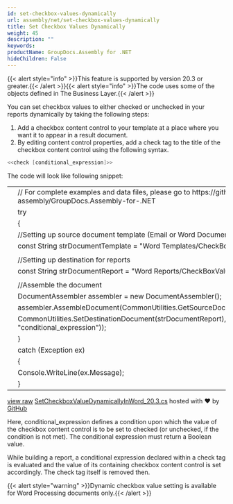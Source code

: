 ```yaml
---
id: set-checkbox-values-dynamically
url: assembly/net/set-checkbox-values-dynamically
title: Set Checkbox Values Dynamically
weight: 45
description: ""
keywords: 
productName: GroupDocs.Assembly for .NET
hideChildren: False
---
```

{{< alert style="info" >}}This feature is supported by version 20.3 or greater.{{< /alert >}}{{< alert style="info" >}}The code uses some of the objects defined in The Business Layer.{{< /alert >}}

You can set checkbox values to either checked or unchecked in your reports dynamically by taking the following steps:

1.  Add a checkbox content control to your template at a place where you want it to appear in a result document.
2.  By editing content control properties, add a check tag to the title of the checkbox content control using the following syntax.

```csharp
<<check [conditional_expression]>>
```

The code will look like following snippet:

<table class="highlight tab-size js-file-line-container" data-tab-size="8" data-paste-markdown-skip=""><tbody><tr><td id="file-setcheckboxvaluedynamicallyinword_20-3-cs-L1" class="blob-num js-line-number" data-line-number="1"></td><td id="file-setcheckboxvaluedynamicallyinword_20-3-cs-LC1" class="blob-code blob-code-inner js-file-line"><span class="pl-c"><span class="pl-c">//</span> For complete examples and data files, please go to https://github.com/groupdocs-assembly/GroupDocs.Assembly-for-.NET</span></td></tr><tr><td id="file-setcheckboxvaluedynamicallyinword_20-3-cs-L2" class="blob-num js-line-number" data-line-number="2"></td><td id="file-setcheckboxvaluedynamicallyinword_20-3-cs-LC2" class="blob-code blob-code-inner js-file-line"><span class="pl-k">try</span></td></tr><tr><td id="file-setcheckboxvaluedynamicallyinword_20-3-cs-L3" class="blob-num js-line-number" data-line-number="3"></td><td id="file-setcheckboxvaluedynamicallyinword_20-3-cs-LC3" class="blob-code blob-code-inner js-file-line">{</td></tr><tr><td id="file-setcheckboxvaluedynamicallyinword_20-3-cs-L4" class="blob-num js-line-number" data-line-number="4"></td><td id="file-setcheckboxvaluedynamicallyinword_20-3-cs-LC4" class="blob-code blob-code-inner js-file-line"><span class="pl-c"><span class="pl-c">//</span>Setting up source document template (Email or Word Document)</span></td></tr><tr><td id="file-setcheckboxvaluedynamicallyinword_20-3-cs-L5" class="blob-num js-line-number" data-line-number="5"></td><td id="file-setcheckboxvaluedynamicallyinword_20-3-cs-LC5" class="blob-code blob-code-inner js-file-line"><span class="pl-k">const</span> <span class="pl-en">String</span> <span class="pl-smi">strDocumentTemplate</span> <span class="pl-k">=</span> <span class="pl-s"><span class="pl-pds">"</span>Word Templates/CheckBoxValueSetDemo.docx<span class="pl-pds">"</span></span>;</td></tr><tr><td id="file-setcheckboxvaluedynamicallyinword_20-3-cs-L6" class="blob-num js-line-number" data-line-number="6"></td><td id="file-setcheckboxvaluedynamicallyinword_20-3-cs-LC6" class="blob-code blob-code-inner js-file-line"></td></tr><tr><td id="file-setcheckboxvaluedynamicallyinword_20-3-cs-L7" class="blob-num js-line-number" data-line-number="7"></td><td id="file-setcheckboxvaluedynamicallyinword_20-3-cs-LC7" class="blob-code blob-code-inner js-file-line"><span class="pl-c"><span class="pl-c">//</span>Setting up destination for reports</span></td></tr><tr><td id="file-setcheckboxvaluedynamicallyinword_20-3-cs-L8" class="blob-num js-line-number" data-line-number="8"></td><td id="file-setcheckboxvaluedynamicallyinword_20-3-cs-LC8" class="blob-code blob-code-inner js-file-line"><span class="pl-k">const</span> <span class="pl-en">String</span> <span class="pl-smi">strDocumentReport</span> <span class="pl-k">=</span> <span class="pl-s"><span class="pl-pds">"</span>Word Reports/CheckBoxValueSetDemo Out.docx<span class="pl-pds">"</span></span>;</td></tr><tr><td id="file-setcheckboxvaluedynamicallyinword_20-3-cs-L9" class="blob-num js-line-number" data-line-number="9"></td><td id="file-setcheckboxvaluedynamicallyinword_20-3-cs-LC9" class="blob-code blob-code-inner js-file-line"></td></tr><tr><td id="file-setcheckboxvaluedynamicallyinword_20-3-cs-L10" class="blob-num js-line-number" data-line-number="10"></td><td id="file-setcheckboxvaluedynamicallyinword_20-3-cs-LC10" class="blob-code blob-code-inner js-file-line"><span class="pl-c"><span class="pl-c">//</span>Assemble the document</span></td></tr><tr><td id="file-setcheckboxvaluedynamicallyinword_20-3-cs-L11" class="blob-num js-line-number" data-line-number="11"></td><td id="file-setcheckboxvaluedynamicallyinword_20-3-cs-LC11" class="blob-code blob-code-inner js-file-line"><span class="pl-en">DocumentAssembler</span> <span class="pl-smi">assembler</span> <span class="pl-k">=</span> <span class="pl-k">new</span> <span class="pl-en">DocumentAssembler</span>();</td></tr><tr><td id="file-setcheckboxvaluedynamicallyinword_20-3-cs-L12" class="blob-num js-line-number" data-line-number="12"></td><td id="file-setcheckboxvaluedynamicallyinword_20-3-cs-LC12" class="blob-code blob-code-inner js-file-line"><span class="pl-smi">assembler</span>.<span class="pl-en">AssembleDocument</span>(<span class="pl-smi">CommonUtilities</span>.<span class="pl-en">GetSourceDocument</span>(<span class="pl-smi">strDocumentTemplate</span>),</td></tr><tr><td id="file-setcheckboxvaluedynamicallyinword_20-3-cs-L13" class="blob-num js-line-number" data-line-number="13"></td><td id="file-setcheckboxvaluedynamicallyinword_20-3-cs-LC13" class="blob-code blob-code-inner js-file-line"><span class="pl-smi">CommonUtilities</span>.<span class="pl-en">SetDestinationDocument</span>(<span class="pl-smi">strDocumentReport</span>), <span class="pl-k">new</span> <span class="pl-en">DataSourceInfo</span>(<span class="pl-smi">boolVal</span>, <span class="pl-s"><span class="pl-pds">"</span>conditional_expression<span class="pl-pds">"</span></span>));</td></tr><tr><td id="file-setcheckboxvaluedynamicallyinword_20-3-cs-L14" class="blob-num js-line-number" data-line-number="14"></td><td id="file-setcheckboxvaluedynamicallyinword_20-3-cs-LC14" class="blob-code blob-code-inner js-file-line">}</td></tr><tr><td id="file-setcheckboxvaluedynamicallyinword_20-3-cs-L15" class="blob-num js-line-number" data-line-number="15"></td><td id="file-setcheckboxvaluedynamicallyinword_20-3-cs-LC15" class="blob-code blob-code-inner js-file-line"><span class="pl-k">catch</span> (<span class="pl-en">Exception</span> <span class="pl-smi">ex</span>)</td></tr><tr><td id="file-setcheckboxvaluedynamicallyinword_20-3-cs-L16" class="blob-num js-line-number" data-line-number="16"></td><td id="file-setcheckboxvaluedynamicallyinword_20-3-cs-LC16" class="blob-code blob-code-inner js-file-line">{</td></tr><tr><td id="file-setcheckboxvaluedynamicallyinword_20-3-cs-L17" class="blob-num js-line-number" data-line-number="17"></td><td id="file-setcheckboxvaluedynamicallyinword_20-3-cs-LC17" class="blob-code blob-code-inner js-file-line"><span class="pl-smi">Console</span>.<span class="pl-en">WriteLine</span>(<span class="pl-smi">ex</span>.<span class="pl-smi">Message</span>);</td></tr><tr><td id="file-setcheckboxvaluedynamicallyinword_20-3-cs-L18" class="blob-num js-line-number" data-line-number="18"></td><td id="file-setcheckboxvaluedynamicallyinword_20-3-cs-LC18" class="blob-code blob-code-inner js-file-line">}</td></tr></tbody></table>

[view raw](https://gist.github.com/GroupDocsGists/b06d6c5655c84fc772c6411d66016943/raw/0e3f7c8194319630dfb51af12d10c100c846cbcb/SetCheckboxValueDynamicallyInWord_20.3.cs) [SetCheckboxValueDynamicallyInWord\_20.3.cs](https://gist.github.com/GroupDocsGists/b06d6c5655c84fc772c6411d66016943#file-setcheckboxvaluedynamicallyinword_20-3-cs) hosted with ❤ by [GitHub](https://github.com)

  

Here, conditional\_expression defines a condition upon which the value of the checkbox content control is to be set to checked (or unchecked, if the condition is not met). The conditional expression must return a Boolean value.

While building a report, a conditional expression declared within a check tag is evaluated and the value of its containing checkbox content control is set accordingly. The check tag itself is removed then.

{{< alert style="warning" >}}Dynamic checkbox value setting is available for Word Processing documents only.{{< /alert >}}
